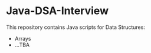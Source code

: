 # Java-DSA-Interview

This repository contains Java scripts for Data Structures: 
- Arrays 
- ...TBA
